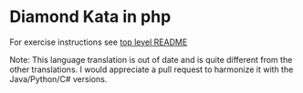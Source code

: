Diamond Kata in php
===================

For exercise instructions see [top level README](../README.md)

Note: This language translation is out of date and is quite different from the other translations. I would appreciate a pull request to harmonize it with the Java/Python/C# versions.

